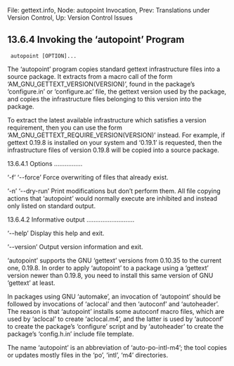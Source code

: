 File: gettext.info,  Node: autopoint Invocation,  Prev: Translations under Version Control,  Up: Version Control Issues

13.6.4 Invoking the ‘autopoint’ Program
---------------------------------------

     autopoint [OPTION]...

   The ‘autopoint’ program copies standard gettext infrastructure files
into a source package.  It extracts from a macro call of the form
‘AM_GNU_GETTEXT_VERSION(VERSION)’, found in the package’s ‘configure.in’
or ‘configure.ac’ file, the gettext version used by the package, and
copies the infrastructure files belonging to this version into the
package.

   To extract the latest available infrastructure which satisfies a
version requirement, then you can use the form
‘AM_GNU_GETTEXT_REQUIRE_VERSION(VERSION)’ instead.  For example, if
gettext 0.19.8 is installed on your system and ‘0.19.1’ is requested,
then the infrastructure files of version 0.19.8 will be copied into a
source package.

13.6.4.1 Options
................

‘-f’
‘--force’
     Force overwriting of files that already exist.

‘-n’
‘--dry-run’
     Print modifications but don’t perform them.  All file copying
     actions that ‘autopoint’ would normally execute are inhibited and
     instead only listed on standard output.

13.6.4.2 Informative output
...........................

‘--help’
     Display this help and exit.

‘--version’
     Output version information and exit.

   ‘autopoint’ supports the GNU ‘gettext’ versions from 0.10.35 to the
current one, 0.19.8.  In order to apply ‘autopoint’ to a package using a
‘gettext’ version newer than 0.19.8, you need to install this same
version of GNU ‘gettext’ at least.

   In packages using GNU ‘automake’, an invocation of ‘autopoint’ should
be followed by invocations of ‘aclocal’ and then ‘autoconf’ and
‘autoheader’.  The reason is that ‘autopoint’ installs some autoconf
macro files, which are used by ‘aclocal’ to create ‘aclocal.m4’, and the
latter is used by ‘autoconf’ to create the package’s ‘configure’ script
and by ‘autoheader’ to create the package’s ‘config.h.in’ include file
template.

   The name ‘autopoint’ is an abbreviation of ‘auto-po-intl-m4’; the
tool copies or updates mostly files in the ‘po’, ‘intl’, ‘m4’
directories.

